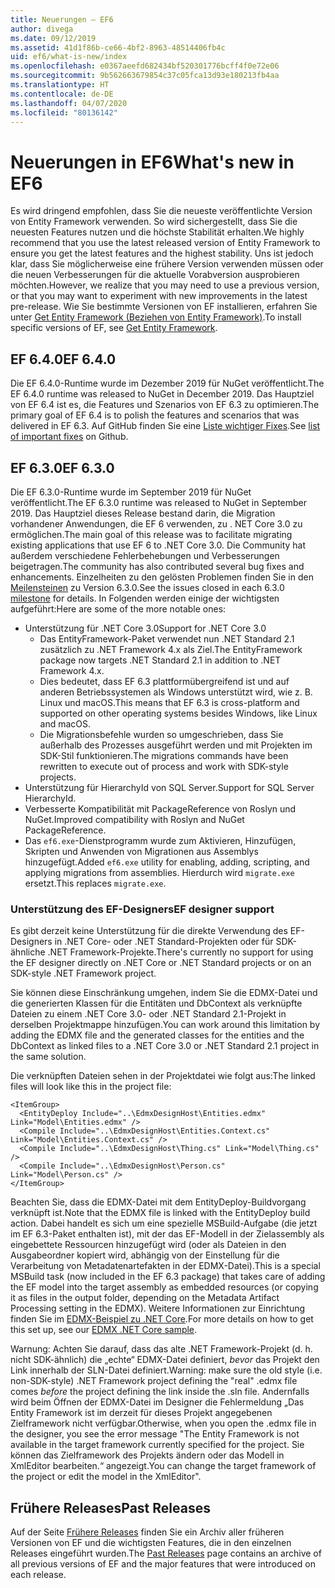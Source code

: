 ```yaml
---
title: Neuerungen – EF6
author: divega
ms.date: 09/12/2019
ms.assetid: 41d1f86b-ce66-4bf2-8963-48514406fb4c
uid: ef6/what-is-new/index
ms.openlocfilehash: e0367aeefd682434bf520301776bcff4f0e72e06
ms.sourcegitcommit: 9b562663679854c37c05fca13d93e180213fb4aa
ms.translationtype: HT
ms.contentlocale: de-DE
ms.lasthandoff: 04/07/2020
ms.locfileid: "80136142"
---
```

# <a name="whats-new-in-ef6"></a><span data-ttu-id="9ed45-102">Neuerungen in EF6</span><span class="sxs-lookup"><span data-stu-id="9ed45-102">What's new in EF6</span></span>

<span data-ttu-id="9ed45-103">Es wird dringend empfohlen, dass Sie die neueste veröffentlichte Version von Entity Framework verwenden. So wird sichergestellt, dass Sie die neuesten Features nutzen und die höchste Stabilität erhalten.</span><span class="sxs-lookup"><span data-stu-id="9ed45-103">We highly recommend that you use the latest released version of Entity Framework to ensure you get the latest features and the highest stability.</span></span>
<span data-ttu-id="9ed45-104">Uns ist jedoch klar, dass Sie möglicherweise eine frühere Version verwenden müssen oder die neuen Verbesserungen für die aktuelle Vorabversion ausprobieren möchten.</span><span class="sxs-lookup"><span data-stu-id="9ed45-104">However, we realize that you may need to use a previous version, or that you may want to experiment with new improvements in the latest pre-release.</span></span>
<span data-ttu-id="9ed45-105">Wie Sie bestimmte Versionen von EF installieren, erfahren Sie unter [Get Entity Framework (Beziehen von Entity Framework)](~/ef6/fundamentals/install.md).</span><span class="sxs-lookup"><span data-stu-id="9ed45-105">To install specific versions of EF, see [Get Entity Framework](~/ef6/fundamentals/install.md).</span></span>

## <a name="ef-640"></a><span data-ttu-id="9ed45-106">EF 6.4.0</span><span class="sxs-lookup"><span data-stu-id="9ed45-106">EF 6.4.0</span></span>

<span data-ttu-id="9ed45-107">Die EF 6.4.0-Runtime wurde im Dezember 2019 für NuGet veröffentlicht.</span><span class="sxs-lookup"><span data-stu-id="9ed45-107">The EF 6.4.0 runtime was released to NuGet in December  2019.</span></span> <span data-ttu-id="9ed45-108">Das Hauptziel von EF 6.4 ist es, die Features und Szenarios von EF 6.3 zu optimieren.</span><span class="sxs-lookup"><span data-stu-id="9ed45-108">The primary goal of EF 6.4 is to polish the features and scenarios that was delivered in EF 6.3.</span></span> <span data-ttu-id="9ed45-109">Auf GitHub finden Sie eine [Liste wichtiger Fixes](https://github.com/dotnet/ef6/milestone/14?closed=1).</span><span class="sxs-lookup"><span data-stu-id="9ed45-109">See [list of important fixes](https://github.com/dotnet/ef6/milestone/14?closed=1) on Github.</span></span>

## <a name="ef-630"></a><span data-ttu-id="9ed45-110">EF 6.3.0</span><span class="sxs-lookup"><span data-stu-id="9ed45-110">EF 6.3.0</span></span>

<span data-ttu-id="9ed45-111">Die EF 6.3.0-Runtime wurde im September 2019 für NuGet veröffentlicht.</span><span class="sxs-lookup"><span data-stu-id="9ed45-111">The EF 6.3.0 runtime was released to NuGet in September 2019.</span></span> <span data-ttu-id="9ed45-112">Das Hauptziel dieses Release bestand darin, die Migration vorhandener Anwendungen, die EF 6 verwenden, zu . NET Core 3.0 zu ermöglichen.</span><span class="sxs-lookup"><span data-stu-id="9ed45-112">The main goal of this release was to facilitate migrating existing applications that use EF 6 to .NET Core 3.0.</span></span> <span data-ttu-id="9ed45-113">Die Community hat außerdem verschiedene Fehlerbehebungen und Verbesserungen beigetragen.</span><span class="sxs-lookup"><span data-stu-id="9ed45-113">The community has also contributed several bug fixes and enhancements.</span></span> <span data-ttu-id="9ed45-114">Einzelheiten zu den gelösten Problemen finden Sie in den [Meilensteinen](https://github.com/aspnet/EntityFramework6/milestones?state=closed) zu Version 6.3.0.</span><span class="sxs-lookup"><span data-stu-id="9ed45-114">See the issues closed in each 6.3.0 [milestone](https://github.com/aspnet/EntityFramework6/milestones?state=closed) for details.</span></span> <span data-ttu-id="9ed45-115">In Folgenden werden einige der wichtigsten aufgeführt:</span><span class="sxs-lookup"><span data-stu-id="9ed45-115">Here are some of the more notable ones:</span></span>

- <span data-ttu-id="9ed45-116">Unterstützung für .NET Core 3.0</span><span class="sxs-lookup"><span data-stu-id="9ed45-116">Support for .NET Core 3.0</span></span>
  - <span data-ttu-id="9ed45-117">Das EntityFramework-Paket verwendet nun .NET Standard 2.1 zusätzlich zu .NET Framework 4.x als Ziel.</span><span class="sxs-lookup"><span data-stu-id="9ed45-117">The EntityFramework package now targets .NET Standard 2.1 in addition to .NET Framework 4.x.</span></span>
  - <span data-ttu-id="9ed45-118">Dies bedeutet, dass EF 6.3 plattformübergreifend ist und auf anderen Betriebssystemen als Windows unterstützt wird, wie z. B. Linux und macOS.</span><span class="sxs-lookup"><span data-stu-id="9ed45-118">This means that EF 6.3 is cross-platform and supported on other operating systems besides Windows, like Linux and macOS.</span></span>
  - <span data-ttu-id="9ed45-119">Die Migrationsbefehle wurden so umgeschrieben, dass Sie außerhalb des Prozesses ausgeführt werden und mit Projekten im SDK-Stil funktionieren.</span><span class="sxs-lookup"><span data-stu-id="9ed45-119">The migrations commands have been rewritten to execute out of process and work with SDK-style projects.</span></span>
- <span data-ttu-id="9ed45-120">Unterstützung für HierarchyId von SQL Server.</span><span class="sxs-lookup"><span data-stu-id="9ed45-120">Support for SQL Server HierarchyId.</span></span>
- <span data-ttu-id="9ed45-121">Verbesserte Kompatibilität mit PackageReference von Roslyn und NuGet.</span><span class="sxs-lookup"><span data-stu-id="9ed45-121">Improved compatibility with Roslyn and NuGet PackageReference.</span></span>
- <span data-ttu-id="9ed45-122">Das `ef6.exe`-Dienstprogramm wurde zum Aktivieren, Hinzufügen, Skripten und Anwenden von Migrationen aus Assemblys hinzugefügt.</span><span class="sxs-lookup"><span data-stu-id="9ed45-122">Added `ef6.exe` utility for enabling, adding, scripting, and applying migrations from assemblies.</span></span> <span data-ttu-id="9ed45-123">Hierdurch wird `migrate.exe` ersetzt.</span><span class="sxs-lookup"><span data-stu-id="9ed45-123">This replaces `migrate.exe`.</span></span>

### <a name="ef-designer-support"></a><span data-ttu-id="9ed45-124">Unterstützung des EF-Designers</span><span class="sxs-lookup"><span data-stu-id="9ed45-124">EF designer support</span></span>

<span data-ttu-id="9ed45-125">Es gibt derzeit keine Unterstützung für die direkte Verwendung des EF-Designers in .NET Core- oder .NET Standard-Projekten oder für SDK-ähnliche .NET Framework-Projekte.</span><span class="sxs-lookup"><span data-stu-id="9ed45-125">There's currently no support for using the EF designer directly on .NET Core or .NET Standard projects or on an SDK-style .NET Framework project.</span></span> 

<span data-ttu-id="9ed45-126">Sie können diese Einschränkung umgehen, indem Sie die EDMX-Datei und die generierten Klassen für die Entitäten und DbContext als verknüpfte Dateien zu einem .NET Core 3.0- oder .NET Standard 2.1-Projekt in derselben Projektmappe hinzufügen.</span><span class="sxs-lookup"><span data-stu-id="9ed45-126">You can work around this limitation by adding the EDMX file and the generated classes for the entities and the DbContext as linked files to a .NET Core 3.0 or .NET Standard 2.1 project in the same solution.</span></span>

<span data-ttu-id="9ed45-127">Die verknüpften Dateien sehen in der Projektdatei wie folgt aus:</span><span class="sxs-lookup"><span data-stu-id="9ed45-127">The linked files will look like this in the project file:</span></span>

``` csproj 
<ItemGroup>
  <EntityDeploy Include="..\EdmxDesignHost\Entities.edmx" Link="Model\Entities.edmx" />
  <Compile Include="..\EdmxDesignHost\Entities.Context.cs" Link="Model\Entities.Context.cs" />
  <Compile Include="..\EdmxDesignHost\Thing.cs" Link="Model\Thing.cs" />
  <Compile Include="..\EdmxDesignHost\Person.cs" Link="Model\Person.cs" />
</ItemGroup>
```

<span data-ttu-id="9ed45-128">Beachten Sie, dass die EDMX-Datei mit dem EntityDeploy-Buildvorgang verknüpft ist.</span><span class="sxs-lookup"><span data-stu-id="9ed45-128">Note that the EDMX file is linked with the EntityDeploy build action.</span></span> <span data-ttu-id="9ed45-129">Dabei handelt es sich um eine spezielle MSBuild-Aufgabe (die jetzt im EF 6.3-Paket enthalten ist), mit der das EF-Modell in der Zielassembly als eingebettete Ressourcen hinzugefügt wird (oder als Dateien in den Ausgabeordner kopiert wird, abhängig von der Einstellung für die Verarbeitung von Metadatenartefakten in der EDMX-Datei).</span><span class="sxs-lookup"><span data-stu-id="9ed45-129">This is a special MSBuild task (now included in the EF 6.3 package) that takes care of adding the EF model into the target assembly as embedded resources (or copying it as files in the output folder, depending on the Metadata Artifact Processing setting in the EDMX).</span></span> <span data-ttu-id="9ed45-130">Weitere Informationen zur Einrichtung finden Sie im [EDMX-Beispiel zu .NET Core](https://aka.ms/EdmxDotNetCoreSample).</span><span class="sxs-lookup"><span data-stu-id="9ed45-130">For more details on how to get this set up, see our [EDMX .NET Core sample](https://aka.ms/EdmxDotNetCoreSample).</span></span>

<span data-ttu-id="9ed45-131">Warnung: Achten Sie darauf, dass das alte .NET Framework-Projekt (d. h. nicht SDK-ähnlich) die „echte“ EDMX-Datei definiert, _bevor_ das Projekt den Link innerhalb der SLN-Datei definiert.</span><span class="sxs-lookup"><span data-stu-id="9ed45-131">Warning: make sure the old style (i.e. non-SDK-style) .NET Framework project defining the "real" .edmx file comes _before_ the project defining the link inside the .sln file.</span></span> <span data-ttu-id="9ed45-132">Andernfalls wird beim Öffnen der EDMX-Datei im Designer die Fehlermeldung „Das Entity Framework ist im derzeit für dieses Projekt angegebenen Zielframework nicht verfügbar.</span><span class="sxs-lookup"><span data-stu-id="9ed45-132">Otherwise, when you open the .edmx file in the designer, you see the error message "The Entity Framework is not available in the target framework currently specified for the project.</span></span> <span data-ttu-id="9ed45-133">Sie können das Zielframework des Projekts ändern oder das Modell in XmlEditor bearbeiten.“ angezeigt.</span><span class="sxs-lookup"><span data-stu-id="9ed45-133">You can change the target framework of the project or edit the model in the XmlEditor".</span></span>

## <a name="past-releases"></a><span data-ttu-id="9ed45-134">Frühere Releases</span><span class="sxs-lookup"><span data-stu-id="9ed45-134">Past Releases</span></span>

<span data-ttu-id="9ed45-135">Auf der Seite [Frühere Releases](past-releases.md) finden Sie ein Archiv aller früheren Versionen von EF und die wichtigsten Features, die in den einzelnen Releases eingeführt wurden.</span><span class="sxs-lookup"><span data-stu-id="9ed45-135">The [Past Releases](past-releases.md) page contains an archive of all previous versions of EF and the major features that were introduced on each release.</span></span>
